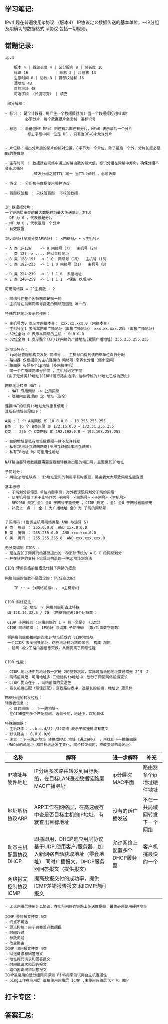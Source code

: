 ## 学习笔记:
IPv4  现在普遍使用ip协议 （版本4） IP协议定义数据传送的基本单位，--IP分组 及期确切的数据格式
ip协议 包括一切规则，

## 错题记录:
```
ipv4

    版本 4 | 首部长度 4 | 区分服务 8 | 总长度 16
    标识 16            | 标志 3 | 片位移 13
    生存时间 8 | 协议 8 | 首部校验和 16
    源地址 4B
    目的地址 4B
    可选字段 （长度可变） | 填充 
 
 部分解释：
 
- 标识 : 是个计数器，每产生一个数据报就加1 当一个数据报超过MTU时
         必须分片，每个数据报片会复制一遍标识号
         
- 标志 ： 最低位MF MF=1 则还有后面还有分片，MF=0 表示最后一个分片
          标志字段中间一位是 DF ，只有当DF=0才允许分片
          
         
- 片位移：指出分片后的某片的相对位置，8字节为一个单位，除了最后一个外，分片长度必是8B的整数倍

- 生存时间 ： 数据报在网络中通过的路由数的最大值，标识分组在网络中寿命，确保分组不会永远循环
             转发分组之前TTL 减一 当TTL为0时 ，必须丢弃
             
- 协议 ： 分组携带数据使用哪种协议

- 首部校验和 ： 只校验首部  不校验数据
  
```

```
IP 数据报分片：   
一个链路层承受的最大数据称为最大传送单元（MTU）   
- DF 为 0 ，代表该是分片
- MF 为 0 ，代表最后一个分片
- 有效数据

```

```
IPv4地址(早期分类AP地址) ： <网络号> + <主机号>

- A 类 1~126    -> 0 网络号（7）  主机号（24） 
-   类 127 -> .... 环回自检地址  
- B 类 128~191  -> 1 0  网络号（15）  主机号（16）
- C 类 192~223  -> 1 1 0 网络号（21）  主机号（8）

- D 类 224~239  -> 1 1 1 0  多播地址
- E 类 240~259  -> 1 1 1 1  <保留 以后用>

可用网络数 = 2^主机数 - 2

- 网络号在整个因特网都是唯一的 
- 主机号在前面网络号指定的网络范围是 唯一的 
```
```
特殊的IP地址表示的作用：

- 主机号为0 表示本网络本身： xxx.xx.xxx.0 (网络本身)
- 主机号全1 表示本网络广播地址（直接广播地址） xxx.xx.xxx.255 (直接广播地址)
- 32位全为 0 表示本网络的主机 : 0.0.0.0
- 32位全为 1 表示整个TCP/IP网络的广播地址(受限广播地址) 255.255.255.255

```

```
IP地址特点： 
- ip地址管理机构只发配 网络号 ， 主机号由得到该网络单位自行分配
- 路由器 仅根据目的主机连接的 网络号 来转发分组（缩小空间）
- 路由器 有好多个ip地址（多网络主机）
- 同一个广播域网络号相同 ，主机号必定不同
《由于无分类IP地址(CIDR)进行路由选择，这种传统的ip地址已成为历史》
```

```
网络地址转换 NAT :
 - NAT 专用网络 -> 公用网络
 - 隐藏内部管理的 ip 地址（安全）
 
连接NAT的私有ip地址允许重复使用：
其私有地址网段如下：

A类 : 1 个 A类网段 即 10.0.0.0 ~ 10.255.255.255
B类 ： 16 个 B类网段 即 172.16.0.0 ~ 172.31.255.255
C类 ： 256 个 C类网段 即 192.168.0.0 ~ 192.168.255.255

- 目的地址是私有地址数据报一律不允许转发
- 私有IP地址互联网网络(专用互联网&本地互联网)
- 私有IP地址 称 可重用性地址

NAT路由器转发数据报需要查看和转换输出层的端口号，且更换其IP地址
```
```
子网划分：
- 两级ip地址缺点： ip地址空间的利用率有时很低，路由表太大导致网络性能变慢

基本思想 ：
 - 子网划分存储是 单位内部事情，对外表现没有划分子网的网络
 - 从主机号借了若干比特作为 子网号  <网路号> <子网号> <主机号>
 - RFC950 规定 全1 全0 子网号不能使用 ，CIDR 规定 ，全1 全0 子网号也能使用
 - 补充上一点 ： 全 1 为广播地址 全0 为 子网的网络号
 
```

``` 
子网掩码：(告诉主机号网络类型 AND 与运算 &)
A 类  掩码 ： 255.0.0.0  AND xxx.0.0.0
B 类  掩码 ： 255.255.0.0  AND xxx.xxx.0.0
C 类  掩码 ： 255.255.255.0  AND xxx.xxx.xxx.0
```
```
无分类编制 CIDR :
- 是在变长子网掩码的基础提出的一种消除传统的 A B C 的网络划分
- 并在软件的支持下实现网构造的一种ip地址划方法

CIDR 使用网络前缀概念代替子网路的概念

网络前缀的位数不是固定的：（可任意选取）

    IP :: = {<网络前缀> ， <主机号>}
    
```

```
CIDR 斜线记法：
        ip 地址  / 网络前缀所占比特数 
 如 128.14.32.5 / 20 （网络前缀占20个比特数 ）
 
 CIDR 子网掩码 :网络前缀的 1 + 剩下全是0 （32位）
 CIDR 网络前缀 ： IP地址 与运算 子网掩码 （取/后面数字位数）
 
 将网络前缀都相同的连续IP地址组成的 CIDR地址块
 一个CIDR 表示很多地址，这些地址称为路由聚合  构成 超网
 - 超网 减少了路由器信息交换，从而提高了网络性能
 
```
```
CIDR 性能：

- CIDR 地址块中的地址数一定是 2的整数次幂，实际可指派的地址数通常是 2^N -2 
- 网络前缀短，可用地址多 三级结构ip地址中，划分子网使网络前缀变长
- CIDR 优点在于 ，网络前缀的灵活性
- 最长前缀匹配（最佳匹配），查找路由表中，选最长的前缀，地址少 更具体
```
```
网络分组的转发过程：
转发表信息 ：
  < 目的网络 ， 下一跳地址>
- 在CIDR查到多个匹配前缀，选最长的，地址少，跳的具体

特殊路由器：
- 主机路由： a.b.c.d/32 /32网络 表示子网掩码没有意义
- 默认路由： 0.0.0.0/0 
- 注意 ：下一跳IP地址 转换成MAC 地址（通过APR） ，再找到下一跳路由器
（MAC帧的源地址 和目标地址发生变化，网桥转发帧时，不改变帧的源地址）
```

| 名称 | 解释 |进一步解释 |补充
|--|--|--|--|
IP地址与硬件地址|IP分组多次路由转发到目标网络，在目标LAN通过数据链路层MAC广播寻址|ip分层次 MAC平面|路由器多个ip地址硬件地址
地址解析协议ARP|ARP工作在网络层，在高速缓存中查是否目标主机的IP地址，有就查出目标地址|没有的话广播发送|不在一共局域网转发下一个网络
动态主机配置协议DHCP|即插即用，DHCP是应用层协议基于UDP,使用客户/服务器，加入新网络自动获取地址（零食地址） 同时广播报文，DHCP服务器回答报文（提供报文）|允许网络上配置多个DHCP服务器|客户机挑最快的一个
网络报文控制协议ICMP| 提高数报交付的成功率，提供ICMP差错报告报文 和ICMP询问报文
```
- 无论网络层使用什么协议，在实际网络的链路上传送数据帧，最终必须使用硬件地址
```
```
ICMP 差错报文种类 5类
- 终点不可达
- 源点抑制：用于拥塞丢弃数据报
- 时间超过
- 参数问题
- 改变路由
ICMP 询问报文种类 4类
- 回送请求和回答报文
- 地址掩码请求和回答报文
- 时间戳请求和回答报文
- 路由器询问和回答报文
ICMP最常用的是分组网间探测 PING用来测试两台主机连通性
- ping工作在应用层 直接使用网络层 ICMP ,未使用传输层TCP 和 UDP
```


## 打卡专区：


## 答案汇总: 
